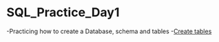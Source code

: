 # SQL_Practice_Day1
-Practicing how to create a Database, schema and tables
-[Create tables](create_tables.sql)
